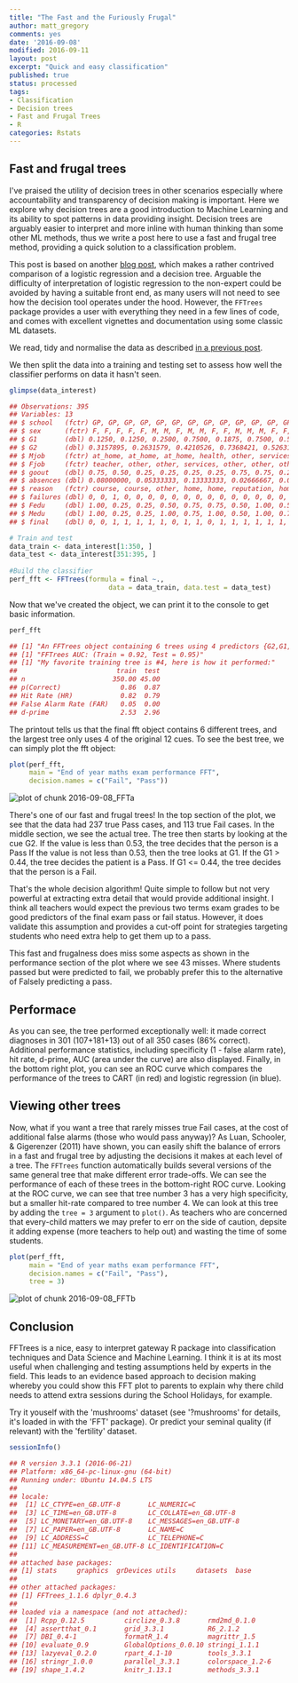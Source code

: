 ```yaml
---
title: "The Fast and the Furiously Frugal"
author: matt_gregory
comments: yes
date: '2016-09-08'
modified: 2016-09-11
layout: post
excerpt: "Quick and easy classification"
published: true
status: processed
tags:
- Classification
- Decision trees
- Fast and Frugal Trees
- R
categories: Rstats
---
```

 

 
## Fast and frugal trees
 
I've praised the utility of decision trees in other scenarios especially where accountability and transparency of decision making is important. Here we explore why decision trees are a good introduction to Machine Learning and its ability to spot patterns in data providing insight.
 Decision trees are arguably easier to interpret and more inline with human thinking than some other ML methods, thus we write a post here to use a fast and frugal tree method, providing a quick solution to a classification problem.
 
This post is based on another [blog post](https://www.r-bloggers.com/making-fast-good-decisions-with-the-fftrees-r-package/), which makes a rather contrived comparison of a logistic regression and a decision tree.
Arguable the difficulty of interpretation of logistic regression to the non-expert could be avoided by having a suitable front end, as many users will not need to see how the decision tool operates under the hood.
However, the `FFTrees` package provides a user with everything they need in a few lines of code, and comes with excellent vignettes and documentation using some classic ML datasets.
 

 
We read, tidy and normalise the data as described [in a previous post](http://www.machinegurning.com/rstats/student-performance/).
 

We then split the data into a training and testing set to assess how well the classifier performs on data it hasn't seen.
 

```r
glimpse(data_interest)
```



```r
## Observations: 395
## Variables: 13
## $ school   (fctr) GP, GP, GP, GP, GP, GP, GP, GP, GP, GP, GP, GP, GP, ...
## $ sex      (fctr) F, F, F, F, F, M, M, F, M, M, F, F, M, M, M, F, F, F...
## $ G1       (dbl) 0.1250, 0.1250, 0.2500, 0.7500, 0.1875, 0.7500, 0.562...
## $ G2       (dbl) 0.3157895, 0.2631579, 0.4210526, 0.7368421, 0.5263158...
## $ Mjob     (fctr) at_home, at_home, at_home, health, other, services, ...
## $ Fjob     (fctr) teacher, other, other, services, other, other, other...
## $ goout    (dbl) 0.75, 0.50, 0.25, 0.25, 0.25, 0.25, 0.75, 0.75, 0.25,...
## $ absences (dbl) 0.08000000, 0.05333333, 0.13333333, 0.02666667, 0.053...
## $ reason   (fctr) course, course, other, home, home, reputation, home,...
## $ failures (dbl) 0, 0, 1, 0, 0, 0, 0, 0, 0, 0, 0, 0, 0, 0, 0, 0, 0, 0,...
## $ Fedu     (dbl) 1.00, 0.25, 0.25, 0.50, 0.75, 0.75, 0.50, 1.00, 0.50,...
## $ Medu     (dbl) 1.00, 0.25, 0.25, 1.00, 0.75, 1.00, 0.50, 1.00, 0.75,...
## $ final    (dbl) 0, 0, 1, 1, 1, 1, 1, 0, 1, 1, 0, 1, 1, 1, 1, 1, 1, 1,...
```



```r
# Train and test
data_train <- data_interest[1:350, ]
data_test <- data_interest[351:395, ]
 
#Build the classifier
perf_fft <- FFTrees(formula = final ~.,
                         data = data_train, data.test = data_test)
```
 
Now that we've created the object, we can print it to the console to get basic information.
 

```r
perf_fft
```



```r
## [1] "An FFTrees object containing 6 trees using 4 predictors {G2,G1,failures,goout}"
## [1] "FFTrees AUC: (Train = 0.92, Test = 0.95)"
## [1] "My favorite training tree is #4, here is how it performed:"
##                         train  test
## n                      350.00 45.00
## p(Correct)               0.86  0.87
## Hit Rate (HR)            0.82  0.79
## False Alarm Rate (FAR)   0.05  0.00
## d-prime                  2.53  2.96
```
 
The printout tells us that the final fft object contains 6 different trees, and the largest tree only uses 4 of the original 12 cues. To see the best tree, we can simply plot the fft object:
 

```r
plot(perf_fft, 
     main = "End of year maths exam performance FFT", 
     decision.names = c("Fail", "Pass"))
```

![plot of chunk 2016-09-08_FFTa](/figures/2016-09-08_FFTa-1.svg)
 
There's one of our fast and frugal trees! In the top section of the plot, we see that the data had 237 true Pass cases, and 113 true Fail cases. In the middle section, we see the actual tree. The tree then starts by looking at the cue G2. If the value is less than 0.53, the tree decides that the person is a Pass If the value is not less than 0.53, then the tree looks at G1. If the G1 > 0.44, the tree decides the patient is a Pass. If G1 <= 0.44, the tree decides that the person is a Fail.  
 
That's the whole decision algorithm! Quite simple to follow but not very powerful at extracting extra detail that would provide additional insight. I think all teachers would expect the previous two terms exam grades to be good predictors of the final exam pass or fail status. However, it does validate this assumption and provides a cut-off point for strategies targeting students who need extra help to get them up to a pass.
 
This fast and frugalness does miss some aspects as shown in the performance section of the plot where we see 43 misses. Where students passed but were predicted to fail, we probably prefer this to the alternative of Falsely predicting a pass.
 
## Performace
As you can see, the tree performed exceptionally well:  it made correct diagnoses in 301 (107+181+13) out of all 350 cases (86% correct). Additional performance statistics, including specificity (1 - false alarm rate), hit rate, d-prime, AUC (area under the curve) are also displayed. Finally, in the bottom right plot, you can see an ROC curve which compares the performance of the trees to CART (in red) and logistic regression (in blue).
 
## Viewing other trees
 
Now, what if you want a tree that rarely misses true Fail cases, at the cost of additional false alarms (those who would pass anyway)? As  Luan, Schooler, & Gigerenzer (2011) have shown, you can easily shift the balance of errors in a fast and frugal tree by adjusting the decisions it makes at each level of a tree. The `FFTrees` function automatically builds several versions of the same general tree that make different error trade-offs. We can see the performance of each of these trees in the bottom-right ROC curve. Looking at the ROC curve, we can see that tree number 3 has a very high specificity, but a smaller hit-rate compared to tree number 4. We can look at this tree by adding the `tree = 3` argument to `plot()`. As teachers who are concerned that every-child matters we may prefer to err on the side of caution, depsite it adding expense (more teachers to help out) and wasting the time of some students.
 

```r
plot(perf_fft, 
     main = "End of year maths exam performance FFT", 
     decision.names = c("Fail", "Pass"),
     tree = 3)
```

![plot of chunk 2016-09-08_FFTb](/figures/2016-09-08_FFTb-1.svg)
 
## Conclusion
 
FFTrees is a nice, easy to interpret gateway R package into classification techniques and Data Science and Machine Learning. I think it is at its most useful when challenging and testing assumptions held by experts in the field. This leads to an evidence based approach to decision making whereby you could show this FFT plot to parents to explain why there child needs to attend extra sessions during the School Holidays, for example. 
 
Try it youself with the 'mushrooms' dataset (see '?mushrooms' for details, it's loaded in with the 'FFT' package). Or predict your seminal quality (if relevant) with the 'fertility' dataset.
 

```r
sessionInfo()
```



```r
## R version 3.3.1 (2016-06-21)
## Platform: x86_64-pc-linux-gnu (64-bit)
## Running under: Ubuntu 14.04.5 LTS
## 
## locale:
##  [1] LC_CTYPE=en_GB.UTF-8       LC_NUMERIC=C              
##  [3] LC_TIME=en_GB.UTF-8        LC_COLLATE=en_GB.UTF-8    
##  [5] LC_MONETARY=en_GB.UTF-8    LC_MESSAGES=en_GB.UTF-8   
##  [7] LC_PAPER=en_GB.UTF-8       LC_NAME=C                 
##  [9] LC_ADDRESS=C               LC_TELEPHONE=C            
## [11] LC_MEASUREMENT=en_GB.UTF-8 LC_IDENTIFICATION=C       
## 
## attached base packages:
## [1] stats     graphics  grDevices utils     datasets  base     
## 
## other attached packages:
## [1] FFTrees_1.1.6 dplyr_0.4.3  
## 
## loaded via a namespace (and not attached):
##  [1] Rcpp_0.12.5          circlize_0.3.8       rmd2md_0.1.0        
##  [4] assertthat_0.1       grid_3.3.1           R6_2.1.2            
##  [7] DBI_0.4-1            formatR_1.4          magrittr_1.5        
## [10] evaluate_0.9         GlobalOptions_0.0.10 stringi_1.1.1       
## [13] lazyeval_0.2.0       rpart_4.1-10         tools_3.3.1         
## [16] stringr_1.0.0        parallel_3.3.1       colorspace_1.2-6    
## [19] shape_1.4.2          knitr_1.13.1         methods_3.3.1
```
 
